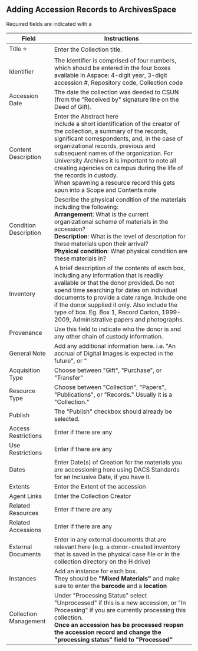## Adding Accession Records to ArchivesSpace

Required fields are indicated with a 

| Field       | Instructions |
| ----------- | ----------- |
| Title :star:      | Enter the Collection title.       |
| Identifier   | The Identifier is comprised of four numbers, which should be entered in the four boxes available in Aspace: 4-digit year, 3-digit accession #, Repository code, Collection code     |
| Accession Date | The date the collection was deeded to CSUN (from the "Received by" signature line on the Deed of Gift). |
| Content Description | Enter the Abstract here <br> Include a short identification of the creator of the collection, a summary of the records, significant correspondents, and, in the case of organizational records, previous and subsequent names of the organization. For University Archives it is important to note all creating agencies on campus during the life of the records in custody. <br> When spawning a resource record this gets spun into a Scope and Contents note |
| Condition Description | Describe the physical condition of the materials including the following: <br> **Arrangement**: What is the current organizational scheme of materials in the accession? <br> **Description**: What is the level of description for these materials upon their arrival? <br> **Physical condition**: What physical condition are these materials in? |
| Inventory | A brief description of the contents of each box, including any information that is readily available or that the donor provided. Do not spend time searching for dates on individual documents to provide a date range. Include one if the donor supplied it only. Also include the type of box. Eg. Box 1, Record Carton, 1999-2009, Administrative papers and photographs. |
| Provenance | Use this field to indicate who the donor is and any other chain of custody information. |
| General Note | Add any additional information here. i.e. "An accrual of Digital Images is expected in the future", or “ |
| Acquisition Type | Choose between "Gift", "Purchase", or "Transfer" |
| Resource Type | Choose between "Collection", "Papers", "Publications", or "Records." Usually it is a "Collection." |
| Publish | The "Publish" checkbox should already be selected. |
| Access Restrictions | Enter if there are any |
| Use Restrictions | Enter if there are any |
| Dates | Enter Date(s) of Creation for the materials you are accessioning here using DACS Standards for an Inclusive Date, if you have it. |
| Extents | Enter the Extent of the accession |
| Agent Links | Enter the Collection Creator |
| Related Resources | Enter if there are any |
| Related Accessions | Enter if there are any |
| External Documents | Enter in any external documents that are relevant here (e.g. a donor-created inventory that is saved in the physical case file or in the collection directory on the H drive) |
| Instances | Add an instance for each box. <br> They should be **"Mixed Materials"** and make sure to enter the **barcode** and a **location** |
| Collection Management | Under "Processing Status" select "Unprocessed" if this is a new accession, or  "In Processing" if you are currently processing this collection. <br> **Once an accession has be processed reopen the accession record and change the "processing status" field to "Processed"** |
